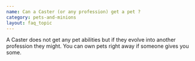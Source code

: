 ```yaml
---
name: Can a Caster (or any profession) get a pet ?
category: pets-and-minions
layout: faq_topic
---
```

A Caster does not get any pet abilities but if they evolve into another profession they might. You can own pets right away if someone gives you some.